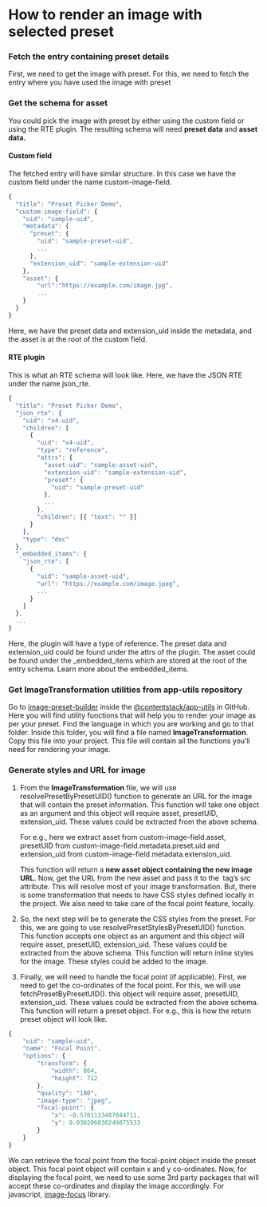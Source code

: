 # How to render an image with selected preset

### Fetch the entry containing preset details

First, we need to get the image with preset. For this, we need to fetch the entry where you have used the image with preset

### Get the schema for asset

You could pick the image with preset by either using the custom field or using the RTE plugin. The resulting schema will need **preset data** and **asset data.**

#### Custom field

The fetched entry will have similar structure. In this case we have the custom field under the name custom-image-field.

```js
{
  "title": "Preset Picker Demo",
  "custom-image-field": {
    "uid": "sample-uid",
    "metadata": {
      "preset": {
        "uid": "sample-preset-uid",
        ...
      },
      "extension_uid": "sample-extension-uid"
    },
    "asset": {
        "url":"https://example.com/image.jpg",
        ...
    }
  }
}
```

Here, we have the preset data and extension_uid inside the metadata, and the asset is at the root of the custom field.

#### RTE plugin

This is what an RTE schema will look like. Here, we have the JSON RTE under the name json_rte.

```js
{
  "title": "Preset Picker Demo",
  "json_rte": {
    "uid": "v4-uid",
    "children": [
      {
        "uid": "v4-uid",
        "type": "reference",
        "attrs": {
          "asset-uid": "sample-asset-uid",
          "extension_uid": "sample-extension-uid",
          "preset": {
            "uid": "sample-preset-uid"
          },
          ...
        },
        "children": [{ "text": "" }]
      }
    ],
    "type": "doc"
  },
  "_embedded_items": {
    "json_rte": [
      {
        "uid": "sample-asset-uid",
        "url": "https://example.com/image.jpeg",
        ...
      }
    ]
  },
  ...
}
```

Here, the plugin will have a type of reference. The preset data and extension_uid could be found under the attrs of the plugin. The asset could be found under the \_embedded_items which are stored at the root of the entry schema. Learn more about the embedded_items.

### Get ImageTransformation utilities from app-utils repository

Go to [image-preset-builder](https://github.com/contentstack/app-utils/tree/main/image-preset-builder) inside the [@contentstack/app-utils](https://github.com/contentstack/app-utils/) in GitHub. Here you will find utility functions that will help you to render your image as per your preset. Find the language in which you are working and go to that folder. Inside this folder, you will find a file named **ImageTransformation**. Copy this file into your project. This file will contain all the functions you’ll need for rendering your image.

### Generate styles and URL for image

1. From the **ImageTransformation** file, we will use resolvePresetByPresetUID() function to generate an URL for the image that will contain the preset information. This function will take one object as an argument and this object will require asset, presetUID, extension_uid. These values could be extracted from the above schema.

    For e.g., here we extract asset from custom-image-field.asset, presetUID from custom-image-field.metadata.preset.uid and extension_uid from custom-image-field.metadata.extension_uid.

    This function will return a **new asset object containing the new image URL.** Now, get the URL from the new asset and pass it to the <img/> tag’s src attribute. This will resolve most of your image transformation. But, there is some transformation that needs to have CSS styles defined locally in the project. We also need to take care of the focal point feature, locally.

1. So, the next step will be to generate the CSS styles from the preset. For this, we are going to use resolvePresetStylesByPresetUID() function. This function accepts one object as an argument and this object will require asset, presetUID, extension_uid. These values could be extracted from the above schema.
   This function will return inline styles for the image. These styles could be added to the image.
1. Finally, we will need to handle the focal point (if applicable). First, we need to get the co-ordinates of the focal point. For this, we will use fetchPresetByPresetUID(). this object will require asset, presetUID, extension_uid. These values could be extracted from the above schema. This function will return a preset object.
   For e.g., this is how the return preset object will look like.

```js
{
    "uid": "sample-uid",
    "name": "Focal Point",
    "options": {
        "transform": {
            "width": 864,
            "height": 712
        },
        "quality": "100",
        "image-type": "jpeg",
        "focal-point": {
            "x": -0.5701133487044711,
            "y": 0.030206030249075533
        }
    }
}
```

We can retrieve the focal point from the focal-point object inside the preset object. This focal point object will contain x and y co-ordinates. Now, for displaying the focal point, we need to use some 3rd party packages that will accept these co-ordinates and display the image accordingly. For javascript, [image-focus](https://www.npmjs.com/package/image-focus) library.
